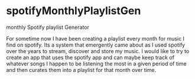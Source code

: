 # spotifyMonthlyPlaylistGen
monthly Spotify playlist Generator

For sometime now I have been creating a playlist every month for music I find on spotify. Its a system that emergently came about as I used spotify over the years to stream, discover and store my music. I would like to try to create an app that uses the spotify app and can maybe keep track of whatever songs I happen to be listening the most in a given period of time and then curates them into a playlist for that month over time.

